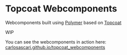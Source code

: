 # Topcoat Webcomponents

Webcomponents built using [Polymer](https://www.polymer-project.org/) based on [Topcoat](http://topcoat.io/)

WIP

You can see the webcomponents in action here: 
[carlosascari.github.io/topcoat_webcomponents](https://carlosascari.github.io/topcoat_webcomponents/)
